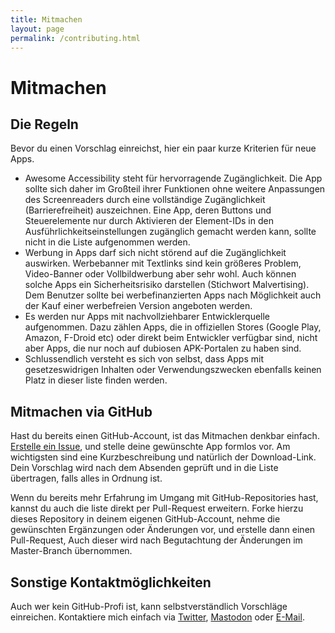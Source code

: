 ```yaml
---
title: Mitmachen
layout: page
permalink: /contributing.html
---
```

Mitmachen
=========

## Die Regeln
Bevor du einen Vorschlag einreichst, hier ein paar kurze Kriterien für neue Apps. 

* Awesome Accessibility steht für hervorragende Zugänglichkeit. Die App sollte sich daher im Großteil ihrer Funktionen ohne weitere Anpassungen des Screenreaders durch eine vollständige Zugänglichkeit (Barrierefreiheit) auszeichnen. Eine App, deren Buttons und Steuerelemente nur durch Aktivieren der Element-IDs in den Ausführlichkeitseinstellungen zugänglich gemacht werden kann, sollte nicht in die Liste aufgenommen werden. 
* Werbung in Apps darf sich nicht störend auf die Zugänglichkeit auswirken. Werbebanner mit Textlinks sind kein größeres Problem, Video-Banner oder Vollbildwerbung aber sehr wohl. Auch können solche Apps ein Sicherheitsrisiko darstellen (Stichwort Malvertising). Dem Benutzer sollte bei werbefinanzierten Apps nach Möglichkeit auch der Kauf einer werbefreien Version angeboten werden. 
* Es werden nur Apps mit nachvollziehbarer Entwicklerquelle aufgenommen. Dazu zählen Apps, die in offiziellen Stores (Google Play, Amazon, F-Droid etc) oder direkt beim Entwickler verfügbar sind, nicht aber Apps, die nur noch auf dubiosen APK-Portalen zu haben sind. 
* Schlussendlich versteht es sich von selbst, dass Apps mit gesetzeswidrigen Inhalten oder Verwendungszwecken ebenfalls keinen Platz in dieser liste finden werden. 


## Mitmachen via GitHub
Hast du bereits einen GitHub-Account, ist das Mitmachen denkbar einfach. [Erstelle ein Issue](https://github.com/schulle4u/awesome-android-accessibility/issues/new), und stelle deine gewünschte App formlos vor. Am wichtigsten sind eine Kurzbeschreibung und natürlich der Download-Link. Dein Vorschlag wird nach dem Absenden geprüft und in die Liste übertragen, falls alles in Ordnung ist. 

Wenn du bereits mehr Erfahrung im Umgang mit GitHub-Repositories hast, kannst du auch die liste direkt per Pull-Request erweitern. Forke hierzu dieses Repository in deinem eigenen GitHub-Account, nehme die gewünschten Ergänzungen oder Änderungen vor, und erstelle dann einen Pull-Request, Auch dieser wird nach Begutachtung der Änderungen im Master-Branch übernommen. 


## Sonstige Kontaktmöglichkeiten
Auch wer kein GitHub-Profi ist, kann selbstverständlich Vorschläge einreichen. Kontaktiere mich einfach via [Twitter](https://twitter.com/schulle4u), [Mastodon](https://mastodon.social/@schulle4u) oder [E-Mail](mailto:steffenschultz@mailbox.org). 

